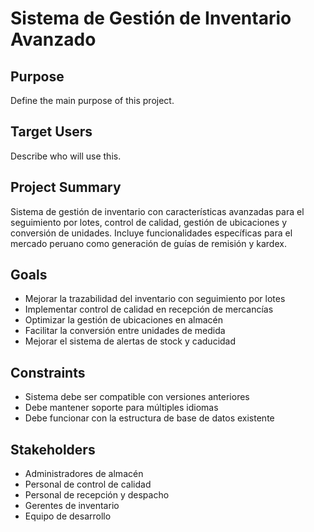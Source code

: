 # Sistema de Gestión de Inventario Avanzado

## Purpose

Define the main purpose of this project.

## Target Users

Describe who will use this.


## Project Summary

Sistema de gestión de inventario con características avanzadas para el seguimiento por lotes, control de calidad, gestión de ubicaciones y conversión de unidades. Incluye funcionalidades específicas para el mercado peruano como generación de guías de remisión y kardex.



## Goals

- Mejorar la trazabilidad del inventario con seguimiento por lotes
- Implementar control de calidad en recepción de mercancías
- Optimizar la gestión de ubicaciones en almacén
- Facilitar la conversión entre unidades de medida
- Mejorar el sistema de alertas de stock y caducidad



## Constraints

- Sistema debe ser compatible con versiones anteriores
- Debe mantener soporte para múltiples idiomas
- Debe funcionar con la estructura de base de datos existente



## Stakeholders

- Administradores de almacén
- Personal de control de calidad
- Personal de recepción y despacho
- Gerentes de inventario
- Equipo de desarrollo

